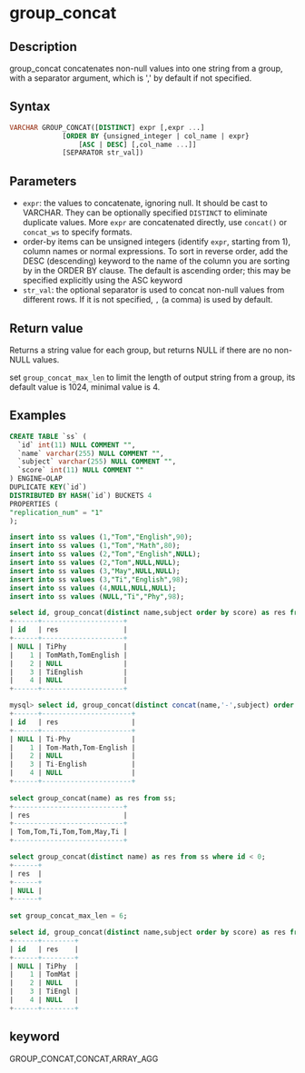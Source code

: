 # group_concat

## Description

group_concat concatenates non-null values into one string from a group, with a separator argument, which is ',' by default if not specified.

## Syntax

```SQL
VARCHAR GROUP_CONCAT([DISTINCT] expr [,expr ...]
             [ORDER BY {unsigned_integer | col_name | expr}
                 [ASC | DESC] [,col_name ...]]
             [SEPARATOR str_val])
```

## Parameters

- `expr`: the values to concatenate, ignoring null. It should be cast to VARCHAR. They can be optionally specified `DISTINCT` to eliminate duplicate values. More `expr` are concatenated directly, use `concat()` or `concat_ws` to specify formats.
- order-by items can be unsigned integers (identify `expr`, starting from 1), column names or normal expressions. To sort in reverse order, add the DESC (descending) keyword to the name of the column you are sorting by in the ORDER BY clause. The default is ascending order; this may be specified explicitly using the ASC keyword
- `str_val`: the optional separator is used to concat non-null values from different rows. If it is not specified, `,` (a comma) is used by default.

## Return value

Returns a string value for each group, but returns NULL if there are no non-NULL values.

set `group_concat_max_len` to limit the length of output string from a group, its default value is 1024, minimal value is 4.

## Examples

```sql
CREATE TABLE `ss` (
  `id` int(11) NULL COMMENT "",
  `name` varchar(255) NULL COMMENT "",
  `subject` varchar(255) NULL COMMENT "",
  `score` int(11) NULL COMMENT ""
) ENGINE=OLAP
DUPLICATE KEY(`id`)
DISTRIBUTED BY HASH(`id`) BUCKETS 4
PROPERTIES (
"replication_num" = "1"
);

insert into ss values (1,"Tom","English",90);
insert into ss values (1,"Tom","Math",80);
insert into ss values (2,"Tom","English",NULL);
insert into ss values (2,"Tom",NULL,NULL);
insert into ss values (3,"May",NULL,NULL);
insert into ss values (3,"Ti","English",98);
insert into ss values (4,NULL,NULL,NULL);
insert into ss values (NULL,"Ti","Phy",98);
```

```sql
select id, group_concat(distinct name,subject order by score) as res from ss group by id order by id;
+------+--------------------+
| id   | res                |
+------+--------------------+
| NULL | TiPhy              |
|    1 | TomMath,TomEnglish |
|    2 | NULL               |
|    3 | TiEnglish          |
|    4 | NULL               |
+------+--------------------+

mysql> select id, group_concat(distinct concat(name,'-',subject) order by score) as res from ss group by id order by id;
+------+----------------------+
| id   | res                  |
+------+----------------------+
| NULL | Ti-Phy               |
|    1 | Tom-Math,Tom-English |
|    2 | NULL                 |
|    3 | Ti-English           |
|    4 | NULL                 |
+------+----------------------+
    
select group_concat(name) as res from ss;
+---------------------------+
| res                       |
+---------------------------+
| Tom,Tom,Ti,Tom,Tom,May,Ti |
+---------------------------+

select group_concat(distinct name) as res from ss where id < 0;
+------+
| res  |
+------+
| NULL |
+------+
 
set group_concat_max_len = 6;

select id, group_concat(distinct name,subject order by score) as res from ss group by id order by id;
+------+--------+
| id   | res    |
+------+--------+
| NULL | TiPhy  |
|    1 | TomMat |
|    2 | NULL   |
|    3 | TiEngl |
|    4 | NULL   |
+------+--------+
```

## keyword

GROUP_CONCAT,CONCAT,ARRAY_AGG
